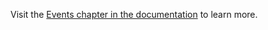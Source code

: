 Visit
the [Events chapter in the documentation](https://flutter-maplibre.pages.dev/docs/events)
to learn more.
